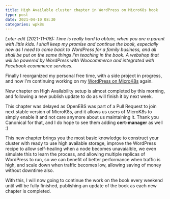 ```yaml
---
title: High Available cluster chapter in WordPress on MicroK8s book
type: post
date: 2021-04-10 08:30
categories: wpk8s
---
```


_Later edit (2021-11-08): Time is really hard to obtain, when you are a parent with little kids. I shall keep my promise and continue the book, especially now as I need to come back to WordPress for a family business, and all shall be put on the same things I'm teaching in the book. A webshop that will be powered by WordPress with Woocommerce and integrated with Facebook ecommerce services._

Finally I reorganized my personal free time, with a side project in progress, and now I'm continuing working on my [WordPress on MicroK8s](https://leanpub.com/wp-microk8s)
again.

New chapter on High Availability setup is almost completed by this morning, and following a new publish update to do as will finish it by next week.

This chapter was delayed as OpenEBS was part of a Pull Request to join next stable version of MicroK8s, and it allows us users of MicroK8s to simply enable it
and not care anymore about us maintaining it. Thank you Canonical for that, and I do hope to see them adding **cert-manager** as well :)

This new chapter brings you the most basic knowledge to construct your cluster with ready to use high available storage, improve the WordPress recipe to allow
self-healing when a node becomes unavaialble, we even simulate this to learn the process, and allowing multiple replicas of WordPress to run, so we can benefit
of better performance when traffic is high, and scale down when traffic becomes low, allowing saving of money without downtime also.

With this, I will now going to continue the work on the book every weekend until will be fully finished, publishing an update of the book as each new chapter is completed.
